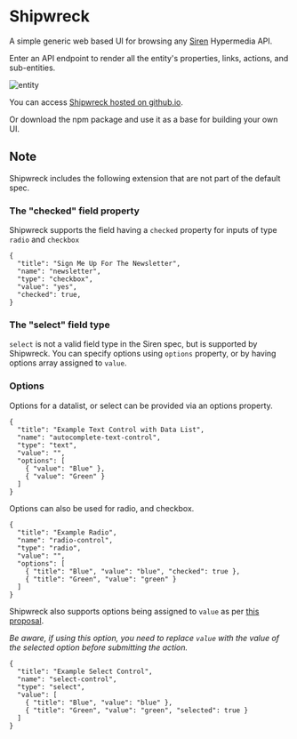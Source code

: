 # Shipwreck

A simple generic web based UI for browsing any [Siren](https://github.com/kevinswiber/siren) Hypermedia API.

Enter an API endpoint to render all the entity's properties, links, actions, and sub-entities.

![entity](./images/shipwreck.entity.png)

You can access [Shipwreck hosted on github.io](https://stephenwright.github.io/shipwreck/).

Or download the npm package and use it as a base for building your own UI.

## Note

Shipwreck includes the following extension that are not part of the default spec.

### The "checked" field property

Shipwreck supports the field having a `checked` property for inputs of type `radio` and `checkbox`

```
{
  "title": "Sign Me Up For The Newsletter",
  "name": "newsletter",
  "type": "checkbox",
  "value": "yes",
  "checked": true,
}
```

### The "select" field type

`select` is not a valid field type in the Siren spec, but is supported by Shipwreck.
You can specify options using `options` property, or by having options array assigned to `value`.

### Options

Options for a datalist, or select can be provided via an options property.

```
{
  "title": "Example Text Control with Data List",
  "name": "autocomplete-text-control",
  "type": "text",
  "value": "",
  "options": [
    { "value": "Blue" },
    { "value": "Green" }
  ]
}
```

Options can also be used for radio, and checkbox.

```
{
  "title": "Example Radio",
  "name": "radio-control",
  "type": "radio",
  "value": "",
  "options": [
    { "title": "Blue", "value": "blue", "checked": true },
    { "title": "Green", "value": "green" }
  ]
}
```

Shipwreck also supports options being assigned to `value`
as per [this proposal](https://groups.google.com/forum/#!msg/siren-hypermedia/8mbOX44gguU/qLzbV0LDBgAJ).

*Be aware, if using this option, you need to replace `value` with the value of the selected option before submitting the action.*

```
{
  "title": "Example Select Control",
  "name": "select-control",
  "type": "select",
  "value": [
    { "title": "Blue", "value": "blue" },
    { "title": "Green", "value": "green", "selected": true }
  ]
}
```
